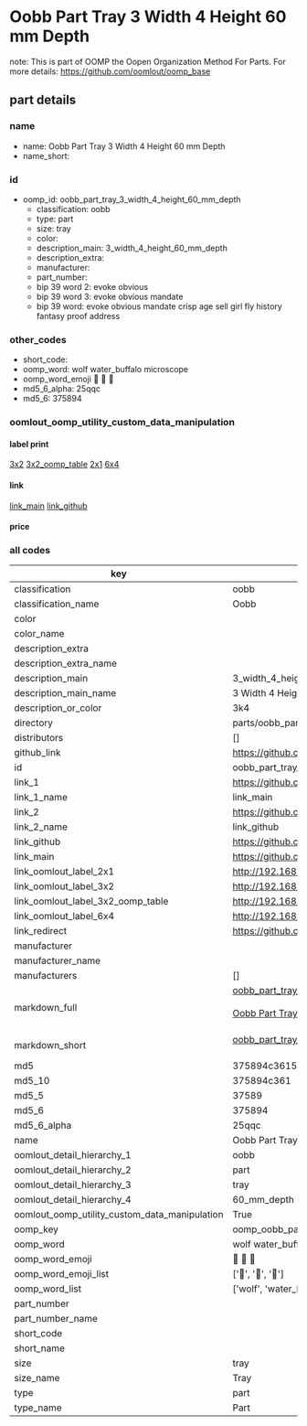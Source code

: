 # Oobb Part Tray 3 Width 4 Height 60 mm Depth  

note: This is part of OOMP the Oopen Organization Method For Parts. For more details: https://github.com/oomlout/oomp_base

##  part details
  







### name
* name: Oobb Part Tray 3 Width 4 Height 60 mm Depth
* name_short: 
### id
* oomp_id: oobb_part_tray_3_width_4_height_60_mm_depth
  * classification: oobb
  * type: part
  * size: tray
  * color: 
  * description_main: 3_width_4_height_60_mm_depth
  * description_extra: 
  * manufacturer: 
  * part_number: 
  * bip 39 word 2: evoke obvious
  * bip 39 word 3: evoke obvious mandate
  * bip 39 word: evoke obvious mandate crisp age sell girl fly history fantasy proof address

### other_codes
* short_code: 
* oomp_word: wolf water_buffalo microscope
* oomp_word_emoji :wolf: :water_buffalo: :microscope:
* md5_6_alpha: 25qqc
* md5_6: 375894






### oomlout_oomp_utility_custom_data_manipulation
#### label print
[3x2](http://192.168.1.245:1112/?label=oomp%2025qqc)
[3x2_oomp_table](http://192.168.1.108:1112/?label=oomp%2025qqc)
[2x1](http://192.168.1.242:1112/?label=oomp%2025qqc)
[6x4](http://192.168.1.55:1112/?label=oomp%2025qqc)    

#### link

[link_main](https://github.com/oomlout/oomlout_oomp_version_1_messy/tree/main/parts/oobb_part_tray_3_width_4_height_60_mm_depth) [link_github](https://github.com/oomlout/oomlout_oomp_version_1_messy/tree/main/parts/oobb_part_tray_3_width_4_height_60_mm_depth)                             

#### price







### all codes 
| key | value |  
| --- | --- |  
| classification | oobb |  
| classification_name | Oobb |  
| color |  |  
| color_name |  |  
| description_extra |  |  
| description_extra_name |  |  
| description_main | 3_width_4_height_60_mm_depth |  
| description_main_name | 3 Width 4 Height 60 mm Depth |  
| description_or_color | 3k4 |  
| directory | parts/oobb_part_tray_3_width_4_height_60_mm_depth |  
| distributors | [] |  
| github_link | https://github.com/oomlout/oomlout_oomp_part_src/tree/main/parts/oobb_part_tray_3_width_4_height_60_mm_depth |  
| id | oobb_part_tray_3_width_4_height_60_mm_depth |  
| link_1 | https://github.com/oomlout/oomlout_oomp_version_1_messy/tree/main/parts/oobb_part_tray_3_width_4_height_60_mm_depth |  
| link_1_name | link_main |  
| link_2 | https://github.com/oomlout/oomlout_oomp_version_1_messy/tree/main/parts/oobb_part_tray_3_width_4_height_60_mm_depth |  
| link_2_name | link_github |  
| link_github | https://github.com/oomlout/oomlout_oomp_version_1_messy/tree/main/parts/oobb_part_tray_3_width_4_height_60_mm_depth |  
| link_main | https://github.com/oomlout/oomlout_oomp_version_1_messy/tree/main/parts/oobb_part_tray_3_width_4_height_60_mm_depth |  
| link_oomlout_label_2x1 | http://192.168.1.242:1112/?label=oomp%2025qqc |  
| link_oomlout_label_3x2 | http://192.168.1.245:1112/?label=oomp%2025qqc |  
| link_oomlout_label_3x2_oomp_table | http://192.168.1.108:1112/?label=oomp%2025qqc |  
| link_oomlout_label_6x4 | http://192.168.1.55:1112/?label=oomp%2025qqc |  
| link_redirect | https://github.com/oomlout/oomlout_oomp_version_1_messy/tree/main/parts/oobb_part_tray_3_width_4_height_60_mm_depth |  
| manufacturer |  |  
| manufacturer_name |  |  
| manufacturers | [] |  
| markdown_full | [oobb_part_tray_3_width_4_height_60_mm_depth](none)<br>[](none)<br>[Oobb Part Tray 3 Width 4 Height 60 Mm Depth](none)<br><br> |  
| markdown_short | [oobb_part_tray_3_width_4_height_60_mm_depth](none)<br><br> |  
| md5 | 375894c36159ec4b0d82633b0e262a70 |  
| md5_10 | 375894c361 |  
| md5_5 | 37589 |  
| md5_6 | 375894 |  
| md5_6_alpha | 25qqc |  
| name | Oobb Part Tray 3 Width 4 Height 60 mm Depth |  
| oomlout_detail_hierarchy_1 | oobb |  
| oomlout_detail_hierarchy_2 | part |  
| oomlout_detail_hierarchy_3 | tray |  
| oomlout_detail_hierarchy_4 | 60_mm_depth |  
| oomlout_oomp_utility_custom_data_manipulation | True |  
| oomp_key | oomp_oobb_part_tray_3_width_4_height_60_mm_depth |  
| oomp_word | wolf water_buffalo microscope |  
| oomp_word_emoji | :wolf: :water_buffalo: :microscope: |  
| oomp_word_emoji_list | [':wolf:', ':water_buffalo:', ':microscope:'] |  
| oomp_word_list | ['wolf', 'water_buffalo', 'microscope'] |  
| part_number |  |  
| part_number_name |  |  
| short_code |  |  
| short_name |  |  
| size | tray |  
| size_name | Tray |  
| type | part |  
| type_name | Part |  
